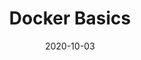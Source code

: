 ---
title: Docker Basics
date: "2020-10-03"
description: # Add post description (optional)
img: ./msftdevcert.png # Add image post (optional)
tags: [Azure, Certification] # add tag
---